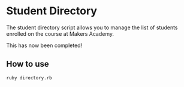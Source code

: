 Student Directory
=================

The student directory script allows you to manage the list of students enrolled on the course at Makers Academy.

This has now been completed!

How to use
----------

```shell
ruby directory.rb
```
